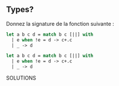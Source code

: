 ## Types?
Donnez la signature de la fonction suivante :
```ocaml
let a b c d = match b c [||] with
  | e when !e = d -> c+.c
  | _ -> d
``` 

```ocaml
let a b c d = match b c [||] with
  | e when !e = d -> c+.c
  | _ -> d
``` 


SOLUTIONS

<!--stackedit_data:
eyJoaXN0b3J5IjpbLTEwMDM0MDk0NjJdfQ==
-->